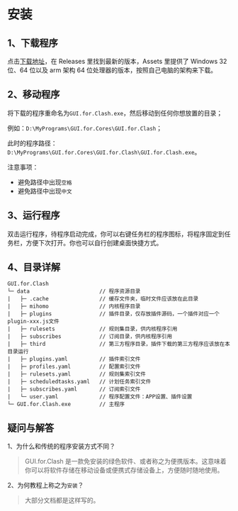 # 安装

## 1、下载程序

点击[下载地址](https://github.com/GUI-for-Cores/GUI.for.Clash/releases)，在 Releases 里找到最新的版本，Assets 里提供了 Windows 32 位、64 位以及 arm 架构 64 位处理器的版本，按照自己电脑的架构来下载。

## 2、移动程序

将下载的程序重命名为`GUI.for.Clash.exe`，然后移动到任何你想放置的目录；

例如：`D:\MyPrograms\GUI.for.Cores\GUI.for.Clash`；

此时的程序路径：`D:\MyPrograms\GUI.for.Cores\GUI.for.Clash\GUI.for.Clash.exe`。

注意事项：

- 避免路径中出现`空格`
- 避免路径中出现`中文`

## 3、运行程序

双击运行程序，待程序启动完成，你可以右键任务栏的程序图标，将程序固定到任务栏，方便下次打开。你也可以自行创建桌面快捷方式。

## 4、目录详解

```
GUI.for.Clash
└─ data                      // 程序资源目录
|   ├─ .cache                // 缓存文件夹，临时文件应该放在此目录
|   ├─ mihomo                // 内核程序目录
|   ├─ plugins               // 插件目录，仅存放插件源码，一个插件对应一个plugin-xxx.js文件
|   ├─ rulesets              // 规则集目录，供内核程序引用
|   ├─ subscribes            // 订阅目录，供内核程序引用
|   ├─ third                 // 第三方程序目录，插件下载的第三方程序应该放在本目录运行
|   ├─ plugins.yaml          // 插件索引文件
|   ├─ profiles.yaml         // 配置索引文件
|   ├─ rulesets.yaml         // 规则集索引文件
|   ├─ scheduledtasks.yaml   // 计划任务索引文件
|   ├─ subscribes.yaml       // 订阅索引文件
|   └─ user.yaml             // 程序配置文件：APP设置、插件设置
└─ GUI.for.Clash.exe         // 主程序
```

## 疑问与解答

1、为什么和传统的程序安装方式不同？

> GUI.for.Clash 是一款免安装的绿色软件、或者称之为便携版本。这意味着你可以将软件存储在移动设备或便携式存储设备上，方便随时随地使用。

2、为何教程上称之为`安装`？

> 大部分文档都是这样写的。

